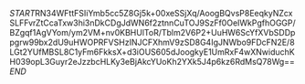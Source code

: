$START$RN34WFttFSIiYmb5cc5Z8Gj5k+00xeSSjXq/AoogBQvsP8EeqkyNZcxSLFFvrZtCcaTxw3hi3nDkCDgJdWN6f2ztnnCuTOJ9SzFf0OeIWkPgfhOGGP/BZgqf1AgVYom/ym2VM+nv0KBHUlToR/Tblm2V6P2+UuHW6ScYfXVbSDDppgrw99bx2dU9uHWOPRFVSHzINJCFXhmV9zSD8G4IgJNWbo9FDcFN2E/8LGt2YUfMBSL8C1yFm6FkksX+d3iOUS605dJoogkyE1UmRxF4wXNwiduchKH039opL3Guyr2eJzzbcHLKy3eBjAkcYUoKh2YXk5J4p6kz6RdMsQ78Wg==$END$